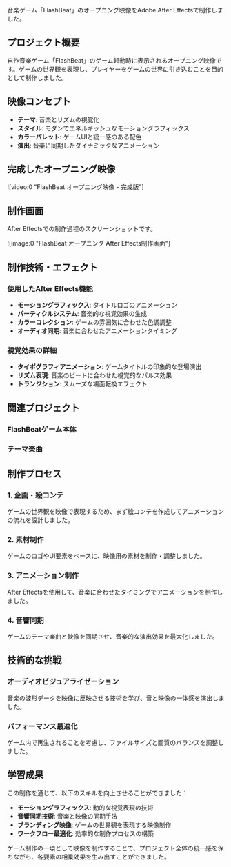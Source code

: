 音楽ゲーム「FlashBeat」のオープニング映像をAdobe After Effectsで制作しました。

## プロジェクト概要

自作音楽ゲーム「FlashBeat」のゲーム起動時に表示されるオープニング映像です。ゲームの世界観を表現し、プレイヤーをゲームの世界に引き込むことを目的として制作しました。

## 映像コンセプト

- **テーマ**: 音楽とリズムの視覚化
- **スタイル**: モダンでエネルギッシュなモーショングラフィックス
- **カラーパレット**: ゲームUIと統一感のある配色
- **演出**: 音楽に同期したダイナミックなアニメーション

## 完成したオープニング映像

![video:0 "FlashBeat オープニング映像 - 完成版"]

## 制作画面

After Effectsでの制作過程のスクリーンショットです。

![image:0 "FlashBeat オープニング After Effects制作画面"]

## 制作技術・エフェクト

### 使用したAfter Effects機能

- **モーショングラフィックス**: タイトルロゴのアニメーション
- **パーティクルシステム**: 音楽的な視覚効果の生成
- **カラーコレクション**: ゲームの雰囲気に合わせた色調調整
- **オーディオ同期**: 音楽に合わせたアニメーションタイミング

### 視覚効果の詳細

- **タイポグラフィアニメーション**: ゲームタイトルの印象的な登場演出
- **リズム表現**: 音楽のビートに合わせた視覚的なパルス効果
- **トランジション**: スムーズな場面転換エフェクト

## 関連プロジェクト

### FlashBeatゲーム本体

<!-- リンクが利用できません: FlashBeat ゲーム紹介ページ -->

### テーマ楽曲

<!-- リンクが利用できません: FlashBeat テーマ曲制作について -->

## 制作プロセス

### 1. 企画・絵コンテ

ゲームの世界観を映像で表現するため、まず絵コンテを作成してアニメーションの流れを設計しました。

### 2. 素材制作

ゲームのロゴやUI要素をベースに、映像用の素材を制作・調整しました。

### 3. アニメーション制作

After Effectsを使用して、音楽に合わせたタイミングでアニメーションを制作しました。

### 4. 音響同期

ゲームのテーマ楽曲と映像を同期させ、音楽的な演出効果を最大化しました。

## 技術的な挑戦

### オーディオビジュアライゼーション

音楽の波形データを映像に反映させる技術を学び、音と映像の一体感を演出しました。

### パフォーマンス最適化

ゲーム内で再生されることを考慮し、ファイルサイズと画質のバランスを調整しました。

## 学習成果

この制作を通じて、以下のスキルを向上させることができました：

- **モーショングラフィックス**: 動的な視覚表現の技術
- **音響同期技術**: 音楽と映像の同期手法
- **ブランディング映像**: ゲームの世界観を表現する映像制作
- **ワークフロー最適化**: 効率的な制作プロセスの構築

ゲーム制作の一環として映像を制作することで、プロジェクト全体の統一感を保ちながら、各要素の相乗効果を生み出すことができました。
